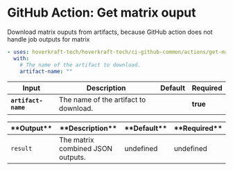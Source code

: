 <!-- start title -->

# GitHub Action: Get matrix ouput

<!-- end title -->
<!-- start description -->

Download matrix ouputs from artifacts, because GitHub action does not handle job outputs for matrix

<!-- end description -->
<!-- start contents -->
<!-- end contents -->
<!-- start usage -->

```yaml
- uses: hoverkraft-tech/hoverkraft-tech/ci-github-common/actions/get-matrix-outputs@v0.3.0
  with:
    # The name of the artifact to download.
    artifact-name: ""
```

<!-- end usage -->
<!-- start inputs -->

| **Input**                      | **Description**                       | **Default** | **Required** |
| ------------------------------ | ------------------------------------- | ----------- | ------------ |
| **<code>artifact-name</code>** | The name of the artifact to download. |             | **true**     |

<!-- end inputs -->
<!-- start outputs -->

| \***\*Output\*\***  | \***\*Description\*\***           | \***\*Default\*\*** | \***\*Required\*\*** |
| ------------------- | --------------------------------- | ------------------- | -------------------- |
| <code>result</code> | The matrix combined JSON outputs. | undefined           | undefined            |

<!-- end outputs -->
<!-- start [.github/ghadocs/examples/] -->
<!-- end [.github/ghadocs/examples/] -->
